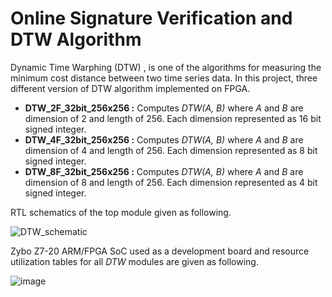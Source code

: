# Online Signature Verification and DTW Algorithm

Dynamic Time Warphing (DTW) ,  is one of the algorithms for measuring the minimum cost distance between two time series data.  In this project, three different version of DTW algorithm implemented on FPGA. 

- **DTW_2F_32bit_256x256 :** Computes *DTW(A, B)* where *A* and *B* are dimension of 2 and length of 256. Each dimension represented as 16 bit signed integer.
- **DTW_4F_32bit_256x256 :** Computes *DTW(A, B)* where *A* and *B* are dimension of 4 and length of 256. Each dimension represented as 8 bit signed integer.
- **DTW_8F_32bit_256x256 :** Computes *DTW(A, B)* where *A* and *B* are dimension of 8 and length of 256. Each dimension represented as 4 bit signed integer.



RTL schematics of the top module given as following.

![DTW_schematic](https://user-images.githubusercontent.com/45906647/87863917-c9a4ef00-c969-11ea-9769-e15db6406914.png)


Zybo Z7-20 ARM/FPGA SoC used as a development board and resource utilization tables for all *DTW* modules are given as following.


![image](https://user-images.githubusercontent.com/45906647/87864780-8781aa80-c975-11ea-99ca-f4dd07d6150f.png)


